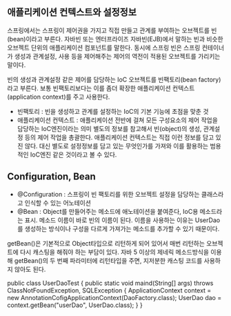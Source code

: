 ## 애플리케이션 컨텍스트와 설정정보
스프링에서는 스프링이 제어권을 가지고 직접 만들고 관계를 부여하는 오브젝트를 빈(bean)이라고 부른다.
자바빈 또는 엔터프라이즈 자바빈(EJB)에서 말하는 빈과 비슷한 오브젝트 단위의 애플리케이션 컴포넌트를 말한다.
동시에 스프링 빈은 스프링 컨테이너가 생성과 관계설정, 사용 등을 제어해주는 제어의 역전이 적용된 오브젝트를 가리키는 말이다.

빈의 생성과 관계설정 같은 제어를 담당하는 IoC 오브젝트를 빈팩토리(bean factory)라고 부른다. 보통 빈팩토리보다는 이를 좀더 확장한
애플리케이션 컨텍스트(application context)를 주고 사용한다.

- 빈팩토리 : 빈을 생성하고 관계를 설정하는 IoC의 기본 기능에 초점을 맞춘 것
- 애플리케이션 컨텍스트 : 애플리케이션 전반에 걸쳐 모든 구성요소의 제어 작업을 담당하는 IoC엔진이라는 의미
                        별도의 정보를 참고해서 빈(object)의 생성, 관계설정 등의 제어 작업을 총괄한다.
                        애플리케이션 컨텍스트는 직접 이런 정보를 담고 있진 않다. 대신 별도로 설정정보를 담고 있는 무엇인가를 가져와 이를
                        활용하는 범용적인 IoC엔진 같은 것이라고 볼 수 있다.

## Configuration, Bean
- @Configuration : 스프링이 빈 팩토리를 위한 오브젝트 설정을 담당하는 클래스라고 인식할 수 있는 어노테이션
- @Bean : Object를 만들어주는 메소드에 애노테이션을 붙여준다, IoC용 메소드라는 표시.
          메소드 이름이 바로 빈의 이름이 된다.
          이름을 사용하는 이유는 UserDao를 생성하는 방식이나 구성을 다르게 가져가는 메소드를 추가할 수 있기 때문이다.

getBean()은 기본적으로 Object타입으로 리턴하게 되어 있어서 매번 리턴하는 오브젝트에 다시 캐스팅을 해줘야 하는 부담이 있다.
자바 5 이상의 제네릭 메소드방식을 이용해 getBean()의 두 번째 파라미터에 리턴타입을 주면, 지저분한 캐스팅 코드를 사용하지 않아도 된다.

public class UserDaoTest {
  public static void maind(String[] args) throws ClassNotFoundException, SQLException {
    ApplicationContext context = new AnnotationCofigApplicationContext(DaoFactory.class);
    UserDao dao = context.getBean("userDao", UserDao.class);
  }
}
